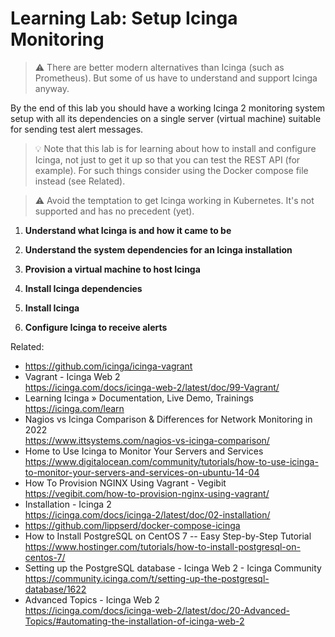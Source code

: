 # Learning Lab: Setup Icinga Monitoring

> ⚠️
> There are better modern alternatives than Icinga (such as Prometheus).
> But some of us have to understand and support Icinga anyway.

By the end of this lab you should have a working Icinga 2 monitoring
system setup with all its dependencies on a single server (virtual
machine) suitable for sending test alert messages.

> 💡
> Note that this lab is for learning about how to install and configure
> Icinga, not just to get it up so that you can test the REST API (for
> example). For such things consider using the Docker compose file
> instead (see Related).

> ⚠️
> Avoid the temptation to get Icinga working in Kubernetes. It's not
> supported and has no precedent (yet).

1. **Understand what Icinga is and how it came to be**

1. **Understand the system dependencies for an Icinga installation**

1. **Provision a virtual machine to host Icinga**

1. **Install Icinga dependencies**

1. **Install Icinga**

1. **Configure Icinga to receive alerts**

Related:

* <https://github.com/icinga/icinga-vagrant>
* Vagrant - Icinga Web 2  
  <https://icinga.com/docs/icinga-web-2/latest/doc/99-Vagrant/>
* Learning Icinga » Documentation, Live Demo, Trainings  
  <https://icinga.com/learn>
* Nagios vs Icinga Comparison & Differences for Network Monitoring in 2022  
  <https://www.ittsystems.com/nagios-vs-icinga-comparison/>
* Home to Use Icinga to Monitor Your Servers and Services  
  <https://www.digitalocean.com/community/tutorials/how-to-use-icinga-to-monitor-your-servers-and-services-on-ubuntu-14-04>
* How To Provision NGINX Using Vagrant - Vegibit  
  <https://vegibit.com/how-to-provision-nginx-using-vagrant/>
* Installation - Icinga 2  
  <https://icinga.com/docs/icinga-2/latest/doc/02-installation/>
* <https://github.com/lippserd/docker-compose-icinga>
* How to Install PostgreSQL on CentOS 7 -- Easy Step-by-Step Tutorial  
  <https://www.hostinger.com/tutorials/how-to-install-postgresql-on-centos-7/>
* Setting up the PostgreSQL database - Icinga Web 2 - Icinga Community  
  <https://community.icinga.com/t/setting-up-the-postgresql-database/1622>
* Advanced Topics - Icinga Web 2  
  <https://icinga.com/docs/icinga-web-2/latest/doc/20-Advanced-Topics/#automating-the-installation-of-icinga-web-2>
